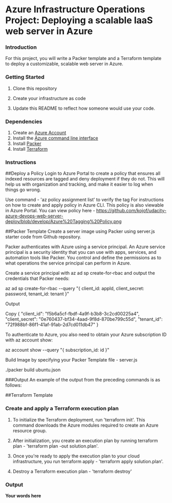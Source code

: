 # Azure Infrastructure Operations Project: Deploying a scalable IaaS web server in Azure

### Introduction
For this project, you will write a Packer template and a Terraform template to deploy a customizable, scalable web server in Azure.

### Getting Started
1. Clone this repository

2. Create your infrastructure as code

3. Update this README to reflect how someone would use your code.

### Dependencies
1. Create an [Azure Account](https://portal.azure.com) 
2. Install the [Azure command line interface](https://docs.microsoft.com/en-us/cli/azure/install-azure-cli?view=azure-cli-latest)
3. Install [Packer](https://www.packer.io/downloads)
4. Install [Terraform](https://www.terraform.io/downloads.html)

### Instructions
##Deploy a Policy
Login to Azure Portal to create a policy that ensures all indexed resources are tagged and deny deployment if they do not. This will help us with organization and tracking, and make it easier to log when things go wrong.

Use command - 'az policy assignment list' to verify the tag For instructions on how to create and apply policy in Azure CLI.  This policy is also viewable in Azure Portal. You can view policy here - https://github.com/kojof/udacity-azure-devops-web-server-deploy/blob/develop/Azure%20Tagging%20Policy.png

##Packer Template
Create a server image using Packer using server.js starter code from Github repository. 

Packer authenticates with Azure using a service principal. An Azure service principal is a security identity that you can use with apps, services, and automation tools like Packer. You control and define the permissions as to what operations the service principal can perform in Azure.

Create a service principal with az ad sp create-for-rbac and output the credentials that Packer needs:

az ad sp create-for-rbac --query "{ client_id: appId, client_secret: password, tenant_id: tenant }"

Output

Copy
{
    "client_id": "f5b6a5cf-fbdf-4a9f-b3b8-3c2cd00225a4",
    "client_secret": "0e760437-bf34-4aad-9f8d-870be799c55d",
    "tenant_id": "72f988bf-86f1-41af-91ab-2d7cd011db47"
}

To authenticate to Azure, you also need to obtain your Azure subscription ID with az account show:

az account show --query "{ subscription_id: id }"

Build Image by specifying your Packer Template file - server.js

./packer build ubuntu.json


###Output
An example of the output from the preceding commands is as follows:



##Terraform Template
### Create and apply a Terraform execution plan

1. To initialize the Terraform deployment, run 'terraform init'. This command downloads the Azure modules required to create an Azure resource group.


2. After initialization, you create an execution plan by running terraform plan - 'terraform plan -out solution.plan'.

3. Once you're ready to apply the execution plan to your cloud infrastructure, you run terraform apply - 'terraform apply solution.plan'. 

4. Destroy a Terraform execution plan - 'terraform destroy' 

### Output
**Your words here**

